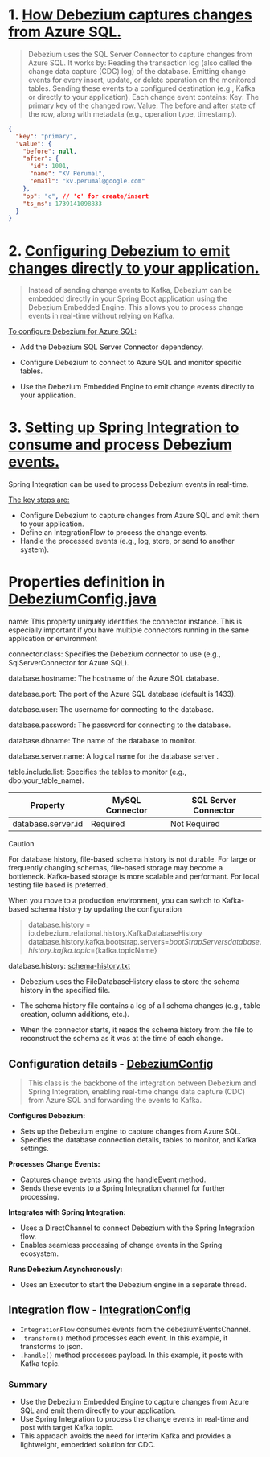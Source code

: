 # 1. <ins>How Debezium captures changes from Azure SQL.</ins>
> Debezium uses the SQL Server Connector to capture changes from Azure SQL. It works by:
> Reading the transaction log (also called the change data capture (CDC) log) of the database.
> Emitting change events for every insert, update, or delete operation on the monitored tables.
> Sending these events to a configured destination (e.g., Kafka or directly to your application).
>Each change event contains:
>Key: The primary key of the changed row.
>Value: The before and after state of the row, along with metadata (e.g., operation type, timestamp).
``` json
{
  "key": "primary",
  "value": {
    "before": null,
    "after": {
      "id": 1001,
      "name": "KV Perumal",
      "email": "kv.perumal@google.com"
    },
    "op": "c", // 'c' for create/insert
    "ts_ms": 1739141098833
  }
}
```
# 2. <ins>Configuring Debezium to emit changes directly to your application.</ins>
> Instead of sending change events to Kafka, Debezium can be embedded directly in your Spring Boot application using the Debezium Embedded Engine. 
> This allows you to process change events in real-time without relying on Kafka.

<ins>To configure Debezium for Azure SQL:</ins>

- Add the Debezium SQL Server Connector dependency.

- Configure Debezium to connect to Azure SQL and monitor specific tables.

- Use the Debezium Embedded Engine to emit change events directly to your application.

# 3. <ins> Setting up Spring Integration to consume and process Debezium events.</ins>
Spring Integration can be used to process Debezium events in real-time. 

<ins>The key steps are:</ins>

- Configure Debezium to capture changes from Azure SQL and emit them to your application.
- Define an IntegrationFlow to process the change events.
- Handle the processed events (e.g., log, store, or send to another system).

# Properties definition in [DebeziumConfig.java](https://github.com/reachkvperumal/debezium/blob/main/src/main/java/com/kv/debezium/example/cdc_example/configuration/DebeziumConfig.java)

name: This property uniquely identifies the connector instance. 
      This is especially important if you have multiple connectors running in the same application or environment

connector.class: Specifies the Debezium connector to use (e.g., SqlServerConnector for Azure SQL).

database.hostname: The hostname of the Azure SQL database.

database.port: The port of the Azure SQL database (default is 1433).

database.user: The username for connecting to the database.

database.password: The password for connecting to the database.

database.dbname: The name of the database to monitor.

database.server.name: A logical name for the database server .

table.include.list: Specifies the tables to monitor (e.g., dbo.your_table_name).


|Property  |	MySQL Connector  | 	SQL Server Connector  |
|--------- |-------------------- |------------------------|
|database.server.id |	Required | 	Not Required          |

> [!CAUTION]
> For database history, file-based schema history is not durable.
> For large or frequently changing schemas, file-based storage may become a bottleneck. 
> Kafka-based storage is more scalable and performant.
> For local testing file based is preferred.
> 
> When you move to a production environment, you can switch to Kafka-based schema history by updating the configuration

> database.history = io.debezium.relational.history.KafkaDatabaseHistory
> database.history.kafka.bootstrap.servers=${bootStrapServers}
> database.history.kafka.topic=${kafka.topicName}

database.history: [schema-history.txt](src/main/resources/db/schema-history.txt) 

- Debezium uses the FileDatabaseHistory class to store the schema history in the specified file.

- The schema history file contains a log of all schema changes (e.g., table creation, column additions, etc.).

- When the connector starts, it reads the schema history from the file to reconstruct the schema as it was at the time of each change.

## Configuration details - [DebeziumConfig](https://github.com/reachkvperumal/debezium/blob/main/src/main/java/com/kv/debezium/example/cdc_example/configuration/DebeziumConfig.java)
> This class is the backbone of the integration between Debezium and Spring Integration, 
> enabling real-time change data capture (CDC) from Azure SQL and forwarding the events to Kafka.

**Configures Debezium:**
- Sets up the Debezium engine to capture changes from Azure SQL.
- Specifies the database connection details, tables to monitor, and Kafka settings.

**Processes Change Events:**
- Captures change events using the handleEvent method.
- Sends these events to a Spring Integration channel for further processing.

**Integrates with Spring Integration:**
- Uses a DirectChannel to connect Debezium with the Spring Integration flow.
- Enables seamless processing of change events in the Spring ecosystem.

**Runs Debezium Asynchronously:**
- Uses an Executor to start the Debezium engine in a separate thread.

## Integration flow - [IntegrationConfig](https://github.com/reachkvperumal/debezium/blob/main/src/main/java/com/kv/debezium/example/cdc_example/configuration/IntegrationConfig.java)
- `IntegrationFlow` consumes events from the debeziumEventsChannel.
- `.transform()` method processes each event. In this example, it transforms to json.
- `.handle()` method processes payload. In this example, it posts with Kafka topic.

### Summary
- Use the Debezium Embedded Engine to capture changes from Azure SQL and emit them directly to your application.
- Use Spring Integration to process the change events in real-time and post with target Kafka topic.
- This approach avoids the need for interim Kafka and provides a lightweight, embedded solution for CDC.
